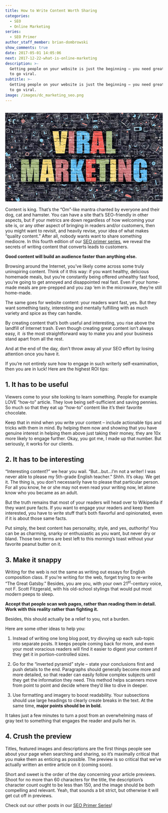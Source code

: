 ```yaml
---
title: How to Write Content Worth Sharing
categories:
  - SEO
  - Online Marketing
series:
  - SEO Primer
author_staff_member: brian-dombrowski
show_comments: true
date: 2017-05-01 14:05:06
next: 2017-12-22-what-is-online-marketing
description: >-
  Getting people on your website is just the beginning – you need great content
  to go viral.
subtitle: >-
  Getting people on your website is just the beginning – you need great content
  to go viral.
image: /images/dc_marketing_seo.png
---
```



![](data:image/png;base64,R0lGODlhAQABAIAAAMLCwgAAACH5BAAAAAAALAAAAAABAAEAAAICRAEAOw==)![](/uploads/versions/viral-seo-marketing-2---x----1000-562x---.jpg)

Content is king. That’s the “Om”-like mantra chanted by everyone and their dog, cat and hamster. You can have a site that’s SEO-friendly in other aspects, but if your metrics are down regardless of how welcoming your site is, or any other aspect of bringing in readers and/or customers, then you might want to revisit, and heavily revise, your idea of what makes “quality content.” After all, nobody wants want to share something mediocre. In this fourth edition of our [SEO primer series](/seo-primer-series), we reveal the secrets of writing content that converts leads to customers.

**Good content will build an audience faster than anything else.**

Browsing around the Internet, you’ve likely come across some truly uninspiring content. Think of it this way: if you want healthy, delicious homemade meals, but you’re constantly being offered unhealthy fast food, you’re going to get annoyed and disappointed real fast. Even if your home-made meals are pre-prepped and you zap ‘em in the microwave, they’re still home-made.

The same goes for website content: your readers want fast, yes. But they want something tasty, interesting and mentally fulfilling with as much variety and spice as they can handle.

By creating content that’s both useful and interesting, you rise above the landfill of Internet trash. Even though creating great content isn’t always easy, it &nbsp;*is*&nbsp;the most straightforward way to make you and your business stand apart from all the rest.

And at the end of the day, don’t throw away all your SEO effort by losing attention once you have it.

If you’re not entirely sure how to engage in such writerly self-examination, then you are in luck! Here are the highest ROI tips:

## **1. It has to be useful**

Viewers come to your site looking to learn something. People for example LOVE “how-to” article. They love being self-sufficient and saving pennies. So much so that they eat up “how-to” content like it’s their favorite chocolate.

Keep that in mind when you write your content – include actionable tips and tricks with them in mind. By helping them now and showing that you have genuine interest in helping them above just taking their money, they are 10x more likely to engage further. Okay, you got me, I made up that number. But seriously, it works for our clients.

## **2. It has to be interesting**

“Interesting content?” we hear you wail. “But…but…I’m not a writer! I was never able to please my 5th-grade English teacher.” Shhh. It’s okay. We get it. The thing is, you don’t necessarily have to please that particular person. For all you know, he or she may not even read your writing now, let alone know who you became as an adult.

But the truth remains that most of your readers will head over to Wikipedia if they want pure facts. If you want to engage your readers and keep them interested, you have to write stuff that’s both flavorful and opinionated, even if it is about those same facts.

Put simply, the best content has personality, style, and yes, *authority!* You can be as charming, snarky or enthusiastic as you want, but never dry or bland. Those two terms are best left to this morning’s toast without your favorite peanut butter on it.

## **3. Make it snappy**

Writing for the web is not the same as writing out essays for English composition class. If you’re writing for the web, forget trying to re-write “The Great Gatsby.” Besides, you are you, with your own 21<sup>st</sup>-century voice, not F. Scott Fitzgerald, with his old-school stylings that would put most modern peeps to sleep.

**Accept that people scan web pages, rather than reading them in detail. Work with this reality rather than fighting it.**

Besides, this should actually be a relief to you, not a burden.

Here are some other ideas to help you:

1) Instead of writing one long blog post, try divvying up each sub-topic into separate posts. It keeps people coming back for more, and even your most voracious readers will find it easier to digest your content if they get it in portion-controlled sizes.

2) Go for the “inverted pyramid” style – state your conclusions first and push details to the end. Paragraphs should generally become more and more detailed, so that reader can easily follow complex subjects until they get the information they need. This method helps scanners move from point to point and decide where they’d like to dive in deeper.

3) Use formatting and imagery to boost readability. Your subsections should use large headings to clearly create breaks in the text. At the same time, **major points should be in bold.**

It takes just a few minutes to turn a post from an overwhelming mass of gray text to something that engages the reader and pulls her in.

## **4. Crush the preview**

Titles, featured images and descriptions are the first things people see about your page when searching and sharing, so it’s maximally critical that you make them as enticing as possible. The preview is so critical that we’ve actually written an entire article on it (coming soon).

Short and sweet is the order of the day concerning your article previews. Shoot for no more than 60 characters for the title, the description’s character count ought to be less than 150, and the image should be both compelling and relevant. Yeah, that sounds a bit strict, but otherwise it will get cut off in previews.

Check out our other posts in our [SEO Primer Series](/seo-primer-series)!